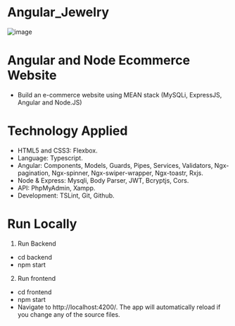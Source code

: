# Angular_Jewelry
![image](https://user-images.githubusercontent.com/96416137/154242328-09fdcbe6-518b-45a8-920b-ffb36cc515f9.png)

# Angular and Node Ecommerce Website
- Build an e-commerce website using MEAN stack (MySQLi, ExpressJS, Angular and Node.JS)
# Technology Applied 
- HTML5 and CSS3: Flexbox.
- Language: Typescript.
- Angular: Components, Models, Guards, Pipes, Services, Validators, Ngx-pagination, Ngx-spinner, Ngx-swiper-wrapper, Ngx-toastr, Rxjs.
- Node & Express: Mysqli, Body Parser, JWT, Bcryptjs, Cors.
- API: PhpMyAdmin, Xampp.
- Development: TSLint, Git, Github.
# Run Locally
1. Run Backend
- cd backend
- npm start
2. Run frontend
- cd frontend
- npm start
- Navigate to http://localhost:4200/. The app will automatically reload if you change any of the source files.

